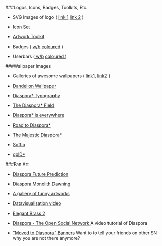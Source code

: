 ###Logos, Icons, Badges, Toolkits, Etc.

*   SVG Images of logo ( [link 1](http://nwlinux.com/diaspora-logo-and-artwork/) [link 2](http://www.littlegreenriver.com/wp-content/uploads/diaspora-logo-1.png) )

*   [Icon Set](http://creativekaizen.deviantart.com/art/Diaspora-Icon-Set-257241499)

* [Artwork Toolkit](http://naesk.deviantart.com/art/Diaspora-Artwork-Toolkit-254178705)

*   Badges ( [w/b](http://naesk.deviantart.com/art/Diaspora-Web-Badges-80x15px-257840696) [coloured](http://naesk.deviantart.com/art/Diaspora-Badges80x15px-Colours-258228537) )

*   Userbars ([ w/b](http://naesk.deviantart.com/art/Diaspora-Userbars-350x19px-257899291) [coloured ](http://naesk.deviantart.com/art/Diaspora-Userbars-Coloured-258377952) )


###Wallpaper Images 

*   Galleries of awesome wallpapers ( [link1](http://apolonis.deviantart.com/gallery/33154505), [link2](http://minus.com/mbmKpJylh5XBOs) )

* [Dandelion Wallpaper](http://wlppr.com/wallpapers/2011/10/04/Dandelion.1920x1200.jpg)

*   [Diaspora* Typography](http://bit.ly/r6SRL9)
    

    
*   [The Diaspora* Field](http://ubunblox.free.fr/UbunBlox/home/david/Photos/The_diaspora_field.jpg)
    
*   [Diaspora* is everywhere](http://ubunblox.free.fr/UbunBlox/home/david/Photos/Diaspora-is-everywhere.jpg)
    
*   [Road to Diaspora*](http://ubunblox.free.fr/UbunBlox/home/david/Photos/Road_to_Diaspora.jpg)
    
*   [The Majestic Diaspora*](http://ubunblox.free.fr/UbunBlox/home/david/Photos/The_majestic_Diaspora.jpg)
    
*   [Soffio](http://bit.ly/q4RY2J)

*   [golD*](http://bit.ly/rthcMm)


###Fan Art
    
*   [Diaspora Future Prediction](http://naesk.deviantart.com/art/Diaspora-Future-Prediction-252416084)
    
*   [Diaspora Monolith Dawning](http://naesk.deviantart.com/art/Diaspora-Monolith-Dawning-221230196)
    
*   [A gallery of funny artworks](http://apolonis.deviantart.com/gallery)
    
*   [Datavisualisation video](http://vimeo.com/24998484)
    
*   [Elegant Brass 2](http://pix.toile-libre.org/upload/original/1316972985.png)

*   [Diaspora - The Open Social Network ](http://www.youtube.com/watch?v=7scQUNNH444) A video tutorial of Diaspora 

*   ["Moved to Diaspora" Banners](http://staticsilva.deviantart.com/art/Moved-To-Diaspora-Banners-263930594) Want to to tell your friends on other SN why you are not there anymore?
